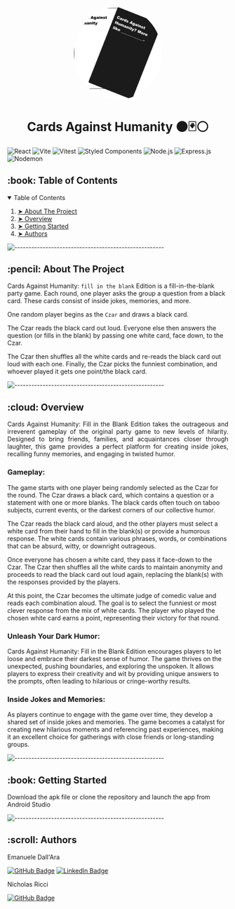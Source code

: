 <p align="center"> 
  <img alt="Screenshot 2023-03-06 alle 11 32 00" src="https://github.com/LeleDallas/Cards-Against-Humanity/blob/master/client/src/assets/icon.svg" height="auto" width="200" style="border-radius:100%" >
</p>
<h1 align="center"> Cards Against Humanity ⚫️🃏⚪️ </h1>

<span>
  <img alt="React" src="https://img.shields.io/badge/react-%2320232a.svg?style=for-the-badge&logo=react&logoColor=%2361DAFB">
</span>
<span>
  <img alt="Vite" src="https://img.shields.io/badge/vite-%23646CFF.svg?style=for-the-badge&logo=vite&logoColor=white">
</span>
<span>
  <img alt="Vitest" src="https://img.shields.io/badge/Vitest-6E9F18.svg?style=for-the-badge&logo=Vitest&logoColor=white">
</span>
<span>
  <img alt="Styled Components" src="https://img.shields.io/badge/styled--components-DB7093?style=for-the-badge&logo=styled-components&logoColor=white">
</span>

<span>
  <img alt="Node.js" src="https://img.shields.io/badge/Node.js-339933.svg?style=for-the-badge&logo=nodedotjs&logoColor=white">
</span>
<span>
  <img alt="Express.js" src="https://img.shields.io/badge/express.js-%23404d59.svg?style=for-the-badge&logo=express&logoColor=%2361DAFB">
</span>
<span>
  <img alt="Nodemon" src="https://img.shields.io/badge/NODEMON-%23323330.svg?style=for-the-badge&logo=nodemon&logoColor=%BBDEAD">
</span>

<!-- TABLE OF CONTENTS -->
<h2 id="table-of-contents"> :book: Table of Contents</h2>

<details open="open">
  <summary>Table of Contents</summary>
  <ol>
    <li><a href="#about-the-project"> ➤ About The Project</a></li>
    <li><a href="#overview"> ➤ Overview</a></li>
    <li><a href="#getting-started"> ➤ Getting Started</a></li>
    <li><a href="#authors"> ➤ Authors</a></li>
  </ol>
</details>

![-----------------------------------------------------](https://raw.githubusercontent.com/andreasbm/readme/master/assets/lines/rainbow.png)

<!-- ABOUT THE PROJECT -->
<h2 id="about-the-project"> :pencil: About The Project</h2>

<p align="justify"> 

Cards Against Humanity: `fill in the blank` Edition is a fill-in-the-blank party game. Each
round, one player asks the group a question from a black card. These cards consist of inside jokes, memories, and more.

One random player begins as the `Czar` and draws a black card.

The Czar reads the black card out loud. Everyone else then answers the
question (or fills in the blank) by passing one white card, face down, to the Czar.

The Czar then shuffles all the white cards and re-reads the black card out loud
with each one. Finally, the Czar picks the funniest combination, and whoever
played it gets one point/the black card.


</p>

![-----------------------------------------------------](https://raw.githubusercontent.com/andreasbm/readme/master/assets/lines/rainbow.png)

<!-- OVERVIEW -->
<h2 id="overview"> :cloud: Overview</h2>

<p align="justify"> 
Cards Against Humanity: Fill in the Blank Edition takes the outrageous and irreverent gameplay of the original party game to new levels of hilarity. Designed to bring friends, families, and acquaintances closer through laughter, this game provides a perfect platform for creating inside jokes, recalling funny memories, and engaging in twisted humor.

### Gameplay:
The game starts with one player being randomly selected as the Czar for the round. The Czar draws a black card, which contains a question or a statement with one or more blanks. The black cards often touch on taboo subjects, current events, or the darkest corners of our collective humor.

The Czar reads the black card aloud, and the other players must select a white card from their hand to fill in the blank(s) or provide a humorous response. The white cards contain various phrases, words, or combinations that can be absurd, witty, or downright outrageous.

Once everyone has chosen a white card, they pass it face-down to the Czar. The Czar then shuffles all the white cards to maintain anonymity and proceeds to read the black card out loud again, replacing the blank(s) with the responses provided by the players.

At this point, the Czar becomes the ultimate judge of comedic value and reads each combination aloud. The goal is to select the funniest or most clever response from the mix of white cards. The player who played the chosen white card earns a point, representing their victory for that round.

### Unleash Your Dark Humor:
Cards Against Humanity: Fill in the Blank Edition encourages players to let loose and embrace their darkest sense of humor. The game thrives on the unexpected, pushing boundaries, and exploring the unspoken. It allows players to express their creativity and wit by providing unique answers to the prompts, often leading to hilarious or cringe-worthy results.

### Inside Jokes and Memories:
As players continue to engage with the game over time, they develop a shared set of inside jokes and memories. The game becomes a catalyst for creating new hilarious moments and referencing past experiences, making it an excellent choice for gatherings with close friends or long-standing groups.
</p>

![-----------------------------------------------------](https://raw.githubusercontent.com/andreasbm/readme/master/assets/lines/rainbow.png)

<!-- GETTING STARTED -->
<h2 id="getting-started"> :book: Getting Started</h2>

<p>Download the apk file or clone the repository and launch the app from Android Studio</p>

![-----------------------------------------------------](https://raw.githubusercontent.com/andreasbm/readme/master/assets/lines/rainbow.png)


<!-- Authors -->
<h2 id="authors"> :scroll: Authors</h2>

Emanuele Dall'Ara

[![GitHub Badge](https://img.shields.io/badge/GitHub-100000?style=for-the-badge&logo=github&logoColor=white)](https://github.com/LeleDallas)
[![LinkedIn Badge](https://img.shields.io/badge/LinkedIn-0077B5?style=for-the-badge&logo=linkedin&logoColor=white)](https://www.linkedin.com/in/emanuele-dall-ara-40b3311a7/)

Nicholas Ricci

[![GitHub Badge](https://img.shields.io/badge/GitHub-100000?style=for-the-badge&logo=github&logoColor=white)](https://www.github.com/Piccio98)

